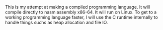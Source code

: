 This is my attempt at making a compiled programming language. It will compile directly to nasm assembly x86-64. It will run on Linux. To get to a working programming language faster, I will use the C runtime internally to handle things suchs as heap allocation and file IO.
